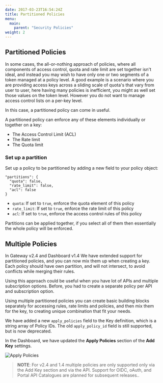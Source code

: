 ```yaml
---
date: 2017-03-23T16:54:24Z
title: Partitioned Policies
menu:
  main:
    parent: "Security Policies"
weight: 2 
---
```


## <a name="partion"></a>Partitioned Policies

In some cases, the all-or-nothing approach of policies, where all components of access control, quota and rate limit are set together isn't ideal, and instead you may wish to have only one or two segments of a token managed at a policy level. A good example is a scenario where you are providing access keys across a sliding scale of quota's that vary from user to user, here having many policies is inefficient, you might as well set those values on the token level. However you do not want to manage access control lists on a per-key level.

In this case, a partitioned policy can come in useful.

A partitioned policy can enforce any of these elements individually or together on a key:

*   The Access Control Limit (ACL)
*   The Rate limit
*   The Quota limit

### Set up a partition

Set up a policy to be partitioned by adding a new field to your policy object:

```{.copyWrapper}
"partitions": {
  "quota": false,
  "rate_limit": false,
  "acl": false
}
```

*   `quota`: If set to `true`, enforce the quota element of this policy
*   `rate_limit`: If set to `true`, enforce the rate limit of this policy
*   `acl`: If set to `true`, enforce the access control rules of this policy

Partitions can be applied together, if you select all of them then essentially the whole policy will be enforced.

## <a name="multiple"></a>Multiple Policies

In Gateway v2.4 and Dashboard v1.4 We have extended support for partitioned policies, and you can now mix them up when creating a key. Each policy should have own partition, and will not intersect, to avoid conflicts while merging their rules. 
 
Using this approach could be useful when you have lot of APIs and multiple subscription options. Before, you had to create a separate policy per API and subscription option. 
 
Using multiple partitioned policies you can create basic building blocks separately for accessing rules, rate limits and policies, and then mix them for the key, to creating unique combination that fit your needs. 
 
We have added a new `apply_policies` field to the Key definition, which is a string array of Policy IDs. The old `apply_policy_id` field is still supported, but is now deprecated.

In the Dashboard, we have updated the **Apply Policies** section of the **Add Key** settings.

![Apply Policies][1]


> **NOTE**: For v2.4 and 1.4 multiple policies are only supported only via the Add Key section and via the API. Support for OIDC, oAuth, and Portal API Catalogues are planned for subsequent releases..

[1]: /docs/img/dashboard/system-management/add_key_apply_policies.png